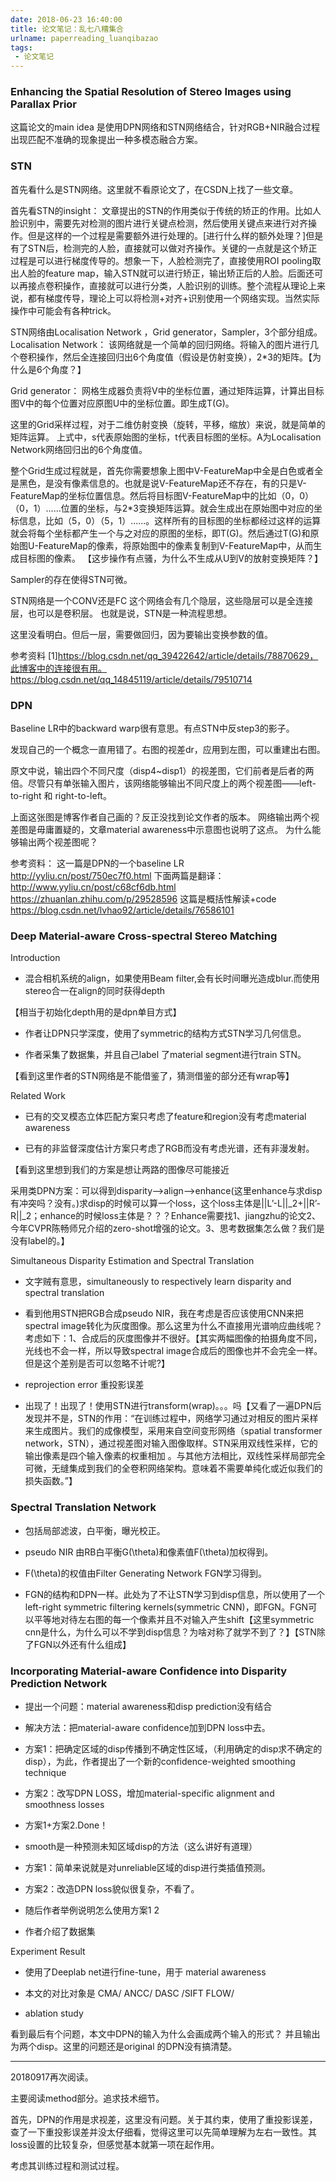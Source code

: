 ```yaml
---
date: 2018-06-23 16:40:00
title: 论文笔记：乱七八糟集合
urlname: paperreading_luanqibazao
tags:
 - 论文笔记
---
```


### Enhancing the Spatial Resolution of Stereo Images using Parallax Prior

这篇论文的main idea 是使用DPN网络和STN网络结合，针对RGB+NIR融合过程出现匹配不准确的现象提出一种多模态融合方案。

### STN
首先看什么是STN网络。这里就不看原论文了，在CSDN上找了一些文章。


首先看STN的insight：
文章提出的STN的作用类似于传统的矫正的作用。比如人脸识别中，需要先对检测的图片进行关键点检测，然后使用关键点来进行对齐操作。但是这样的一个过程是需要额外进行处理的。[进行什么样的额外处理？]但是有了STN后，检测完的人脸，直接就可以做对齐操作。关键的一点就是这个矫正过程是可以进行梯度传导的。想象一下，人脸检测完了，直接使用ROI pooling取出人脸的feature map，输入STN就可以进行矫正，输出矫正后的人脸。后面还可以再接点卷积操作，直接就可以进行分类，人脸识别的训练。整个流程从理论上来说，都有梯度传导，理论上可以将检测+对齐+识别使用一个网络实现。当然实际操作中可能会有各种trick。



STN网络由Localisation Network ，Grid generator，Sampler，3个部分组成。
Localisation Network：
该网络就是一个简单的回归网络。将输入的图片进行几个卷积操作，然后全连接回归出6个角度值（假设是仿射变换），2*3的矩阵。【为什么是6个角度？】

Grid generator：
网格生成器负责将V中的坐标位置，通过矩阵运算，计算出目标图V中的每个位置对应原图U中的坐标位置。即生成T(G)。

这里的Grid采样过程，对于二维仿射变换（旋转，平移，缩放）来说，就是简单的矩阵运算。
上式中，s代表原始图的坐标，t代表目标图的坐标。A为Localisation Network网络回归出的6个角度值。

整个Grid生成过程就是，首先你需要想象上图中V-FeatureMap中全是白色或者全是黑色，是没有像素信息的。也就是说V-FeatureMap还不存在，有的只是V-FeatureMap的坐标位置信息。然后将目标图V-FeatureMap中的比如（0，0）（0，1）......位置的坐标，与2*3变换矩阵运算。就会生成出在原始图中对应的坐标信息，比如（5，0）（5，1）......。这样所有的目标图的坐标都经过这样的运算就会将每个坐标都产生一个与之对应的原图的坐标，即T(G)。然后通过T(G)和原始图U-FeatureMap的像素，将原始图中的像素复制到V-FeatureMap中，从而生成目标图的像素。
【这步操作有点骚，为什么不生成从U到V的放射变换矩阵？】

Sampler的存在使得STN可微。


STN网络是一个CONV还是FC
这个网络会有几个隐层，这些隐层可以是全连接层，也可以是卷积层。
也就是说，STN是一种流程思想。

这里没看明白。但后一层，需要做回归，因为要输出变换参数的值。

参考资料
[1]https://blog.csdn.net/qq_39422642/article/details/78870629，此博客中的连接很有用。
https://blog.csdn.net/qq_14845119/article/details/79510714

### DPN

Baseline LR中的backward warp很有意思。有点STN中反step3的影子。

发现自己的一个概念一直用错了。右图的视差dr，应用到左图，可以重建出右图。

原文中说，输出四个不同尺度（disp4~disp1）的视差图，它们前者是后者的两倍。尽管只有单张输入图片，该网络能够输出不同尺度上的两个视差图——left-to-right 和 right-to-left。

上面这张图是博客作者自己画的？反正没找到论文作者的版本。
网络输出两个视差图是毋庸置疑的，文章material awareness中示意图也说明了这点。
为什么能够输出两个视差图呢？

参考资料：
这一篇是DPN的一个baseline LR http://yyliu.cn/post/750ec7f0.html
下面两篇是翻译：
http://www.yyliu.cn/post/c68cf6db.html
https://zhuanlan.zhihu.com/p/29528596
这篇是概括性解读+code
https://blog.csdn.net/lvhao92/article/details/76586101





### Deep Material-aware Cross-spectral Stereo Matching

Introduction

- 混合相机系统的align，如果使用Beam filter,会有长时间曝光造成blur.而使用stereo合一在align的同时获得depth

【相当于初始化depth用的是dpn单目方式】

- 作者让DPN只学深度，使用了symmetric的结构方式STN学习几何信息。

- 作者采集了数据集，并且自己label 了material segment进行train STN。

【看到这里作者的STN网络是不能借鉴了，猜测借鉴的部分还有wrap等】

Related Work

- 已有的交叉模态立体匹配方案只考虑了feature和region没有考虑material awareness

- 已有的非监督深度估计方案只考虑了RGB而没有考虑光谱，还有非漫发射。

【看到这里想到我们的方案是想让两路的图像尽可能接近

采用类DPN方案：可以得到disparity-->align-->enhance(这里enhance与求disp有冲突吗？没有。)求disp的时候可以算一个loss，这个loss主体是||L’-L||_2+||R’-R||_2；enhance的时候loss主体是？？？Enhance需要找1、jiangzhu的论文2、今年CVPR陈畅师兄介绍的zero-shot增强的论文。3、思考数据集怎么做？我们是没有label的。】

Simultaneous Disparity Estimation and Spectral Translation

- 文字贼有意思，simultaneously to respectively learn disparity and spectral translation

- 看到他用STN把RGB合成pseudo NIR，我在考虑是否应该使用CNN来把spectral image转化为灰度图像。那么这里为什么不直接用光谱响应曲线呢？考虑如下：1、合成后的灰度图像并不很好。【其实两幅图像的拍摄角度不同，光线也不会一样，所以导致spectral image合成后的图像也并不会完全一样。但是这个差别是否可以忽略不计呢?】

- reprojection error 重投影误差

- 出现了！出现了！使用STN进行transform(wrap)。。。吗【又看了一遍DPN后发现并不是，STN的作用：“在训练过程中，网络学习通过对相反的图片采样来生成图片。我们的成像模型，采用来自空间变形网络（spatial transformer network，STN），通过视差图对输入图像取样。STN采用双线性采样，它的输出像素是四个输入像素的权重相加 。与其他方法相比，双线性采样局部完全可微，无缝集成到我们的全卷积网络架构。意味着不需要单纯化或近似我们的损失函数。”】

### Spectral Translation Network

- 包括局部滤波，白平衡，曝光校正。

- pseudo NIR 由RB白平衡G(\theta)和像素值F(\theta)加权得到。

 - F(\theta)的权值由Filter Generating Network FGN学习得到。

- FGN的结构和DPN一样。此处为了不让STN学习到disp信息，所以使用了一个left-right symmetric filtering kernels(symmetric CNN)，即FGN。FGN可以平等地对待左右图的每一个像素并且不对输入产生shift【这里symmetric cnn是什么，为什么可以不学到disp信息？为啥对称了就学不到了？】【STN除了FGN以外还有什么组成】


### Incorporating Material-aware Confidence into Disparity Prediction Network

- 提出一个问题：material awareness和disp prediction没有结合

- 解决方法：把material-aware confidence加到DPN loss中去。

- 方案1：把确定区域的disp传播到不确定性区域，（利用确定的disp求不确定的disp），为此，作者提出了一个新的confidence-weighted smoothing technique

- 方案2：改写DPN LOSS，增加material-specific alignment and smoothness losses

- 方案1+方案2.Done！

- smooth是一种预测未知区域disp的方法（这么讲好有道理）

- 方案1：简单来说就是对unreliable区域的disp进行类插值预测。

- 方案2：改造DPN loss貌似很复杂，不看了。

- 随后作者举例说明怎么使用方案1 2 

 - 作者介绍了数据集

Experiment Result

- 使用了Deeplab net进行fine-tune，用于 material awareness

- 本文的对比对象是   CMA/ ANCC/ DASC /SIFT FLOW/

- ablation study

看到最后有个问题，本文中DPN的输入为什么会画成两个输入的形式？
并且输出为两个disp。这里的问题还是original 的DPN没有搞清楚。

-----------------------------------------------

20180917再次阅读。

主要阅读method部分。追求技术细节。

首先，DPN的作用是求视差，这里没有问题。关于其约束，使用了重投影误差，查了一下重投影误差并没太仔细看，觉得这里可以先简单理解为左右一致性。其loss设置的比较复杂，但感觉基本就第一项在起作用。

考虑其训练过程和测试过程。
